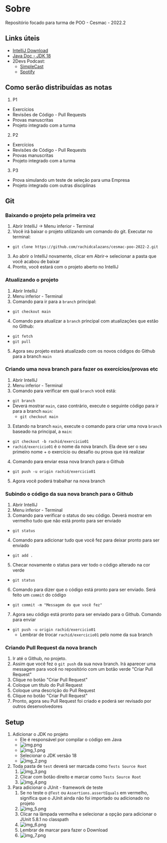# Sobre

Repositório focado para turma de POO - Cesmac - 2022.2

## Links úteis
- [IntelliJ Download](https://www.jetbrains.com/pt-br/idea/download/#section=windows)
- [Java Doc - JDK 18](https://docs.oracle.com/en/java/javase/18/)
- 2Devs Podcast:
  - [SimpleCast](https://2devs.simplecast.com/)
  - [Spotify](https://open.spotify.com/show/5PhTDolt2xc9gne9AAUaPL)


## Como serão distribuídas as notas

1. P1
  - Exercícios
  - Revisões de Código - Pull Requests
  - Provas manuscritas
  - Projeto integrado com a turma
2. P2
  - Exercícios
  - Revisões de Código - Pull Requests
  - Provas manuscritas
  - Projeto integrado com a turma
3. P3
  - Prova simulando um teste de seleção para uma Empresa
  - Projeto integrado com outras disciplinas

## Git

### Baixando o projeto pela primeira vez

1. Abrir IntelliJ -> Menu inferior - Terminal
2. Você irá baixar o projeto utilizando um comando do git. Executar no terminal:
  - `git clone https://github.com/rachidcalazans/cesmac-poo-2022-2.git`
3. Ao abrir o IntelliJ novamente, clicar em Abrir-> selecionar a pasta que você acabou de baixar
4. Pronto, você estará com o projeto aberto no IntelliJ

### Atualizando o projeto

1. Abrir IntelliJ
2. Menu inferior - Terminal
3. Comando para ir para a `branch` principal:
  - `git checkout main`
4. Comando para atualizar a `branch` principal com atualizações que estão no Github:
  - `git fetch`
  - `git pull`
5. Agora seu projeto estará atualizado com os novos códigos do Github para a branch `main`

### Criando uma nova branch para fazer os exercícios/provas etc

1. Abrir IntelliJ
2. Menu inferior - Terminal
3. Comando para verificar em qual `branch` você está:
  - `git branch`
  - Deverá mostrar `main`, caso contrário, execute o seguinte código para ir para a branch `main`:
    - `git checkout main`
3. Estando na branch `main`, execute o comando para criar uma nova `branch` baseado na principal, a `main`:
  - `git checkout -b rachid/exercicio01`
  - `rachid/exercicio01` é o nome da nova branch. Ela deve ser o seu primeiro nome + o exercício ou desafio ou prova que irá realizar
4. Comando para enviar essa nova branch para o Github
  - `git push -u origin rachid/exercicio01`
5. Agora você poderá trabalhar na nova branch

### Subindo o código da sua nova branch para o Github

1. Abrir IntelliJ
2. Menu inferior - Terminal
3. Comando para verificar o status do seu código. Deverá mostrar em vermelho tudo que não está pronto para ser enviado
  - `git status`
4. Comando para adicionar tudo que você fez para deixar pronto para ser enviado
  - `git add .`
5. Checar novamente o status para ver todo o código alterado na cor verde
  - `git status`
6. Comando para dizer que o código está pronto para ser enviado. Será feito um `commit` do código
  - `git commit -m "Messagem do que você fez"`
7. Agora seu código está pronto para ser enviado para o Github. Comando para enviar
  - `git push -u origin rachid/exercicio01`
    - Lembrar de trocar `rachid/exercicio01` pelo nome da sua branch


### Criando Pull Request da nova branch

1. Ir até o Github, no projeto.
2. Assim que você fez o `git push` da sua nova branch. Irá aparecer uma messagem para você no repositório com um botão verde "Criar Pull Request"
3. Clique no botão "Criar Pull Request"
4. Coloque um título do Pull Request
5. Coloque uma descrição do Pull Request
6. Clique no botão  "Criar Pull Request"
7. Pronto, agora seu Pull Request foi criado e poderá ser revisado por outros desenvolvedores

## Setup

1. Adicionar o JDK no projeto
   - Ele é responsável por compilar o código em Java
   - ![img.png](imgs/img.png)
   - ![img_1.png](imgs/img_1.png)
   - Selecionar o JDK versão 18
   - ![img_2.png](imgs/img_2.png)
2. Toda pasta de `test` deverá ser marcada como `Tests Source Root`
   1. ![img_3.png](imgs/img_3.png)
   2. Clicar com botão direito e marcar como `Tests Source Root`
   3. ![img_4.png](imgs/img_4.png)
3. Para adicionar o JUnit - framework de teste
   1. Se no teste o `@Test` ou `Assertions.assertEquals` em vermelho, significa que o JUnit ainda não foi importado ou adicionado no projeto
   2. ![img_5.png](imgs/img_5.png)
   3. Clicar na lâmpada vermelha e selecionar a opção para adicionar o JUnit 5.8.1 no classpath
   4. ![img_6.png](imgs/img_6.png)
   5. Lembrar de marcar para fazer o Download
   6. ![img_7.png](imgs/img_7.png)
